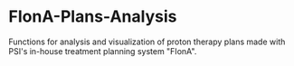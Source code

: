 # FIonA-Plans-Analysis
 Functions for analysis and visualization of proton therapy plans made with PSI's in-house treatment planning system "FIonA".
